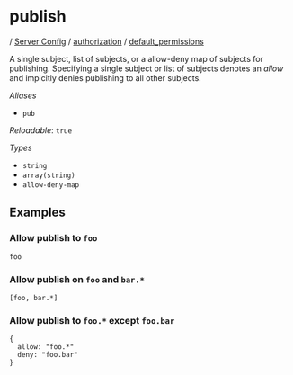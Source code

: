 # publish

/ [Server Config](/ref/config/index.md) / [authorization](/ref/config/authorization/index.md) / [default_permissions](/ref/config/authorization/default_permissions/index.md) 

A single subject, list of subjects, or a allow-deny map of
subjects for publishing. Specifying a single subject or list
of subjects denotes an *allow* and implcitly denies publishing
to all other subjects.

*Aliases*

- `pub`


*Reloadable*: `true`

*Types*

- `string`
- `array(string)`
- `allow-deny-map`


## Examples

### Allow publish to `foo`
```
foo
```
### Allow publish on `foo` and `bar.*`
```
[foo, bar.*]
```
### Allow publish to `foo.*` except `foo.bar`
```
{
  allow: "foo.*"
  deny: "foo.bar"
}
```

